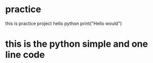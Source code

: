 # practice

this is practice project
hello python 
print("Hello would")
# this is the python simple and one line code
